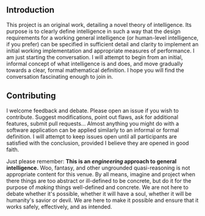 ## Introduction

This project is an original work, detailing a novel theory of 
intelligence. Its purpose is to clearly define intelligence in
such a way that the design requirements for a working general 
intelligence (or human-level intelligence, if you prefer) can 
be specified in sufficient detail and clarity to implement an
initial working implementation and appropriate measures of
performance. I am just starting the conversation. I will attempt
to begin from an initial, informal concept of what intelligence 
is and does, and move gradually towards a clear, formal
mathematical definition. I hope you will find the conversation
fascinating enough to join in.


## Contributing

I welcome feedback and debate. Please open an issue if you 
wish to contribute. Suggest modifications, point out flaws,
ask for additional features, submit pull requests... Almost
anything you might do with a software application can be
applied similarly to an informal or formal definition. I 
will attempt to keep issues open until all participants are
satisfied with the conclusion, provided I believe they are
opened in good faith.

Just please remember: **This is an *engineering* approach 
to general intelligence.** Woo, fantasy, and other 
ungrounded quasi-reasoning is not appropriate content for 
this venue. By all means, imagine and project when there
things are too abstract or ill-defined to be concrete, but
do it for the purpose of *making* things well-defined and
concrete. We are not here to debate whether it's possible,
whether it will have a soul, whether it will be humanity's
savior or devil. We are here to make it possible and ensure
that it works safely, effectively, and as intended.
